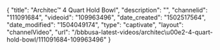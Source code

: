 {
    "title": "Architec&trade; 4 Quart Hold Bowl",
    "description": "",
    "channelid": "111091684",
    "videoid": "109963496",
    "date_created": "1502517564",
    "date_modified": "1504049174",
    "type": "captivate",
    "layout": "channelVideo",
    "url": "\/bbbusa-latest-videos\/architec\u00e2-4-quart-hold-bowl\/111091684-109963496"
}